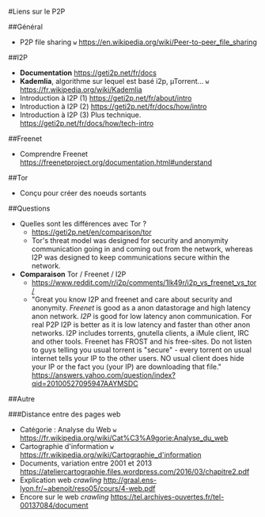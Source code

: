 #Liens sur le P2P

##Général
 * P2P file sharing `w` https://en.wikipedia.org/wiki/Peer-to-peer_file_sharing

##I2P
 * **Documentation** https://geti2p.net/fr/docs
 * **Kademlia**, algorithme sur lequel est basé i2p, µTorrent...
   `w` https://fr.wikipedia.org/wiki/Kademlia
 * Introduction à I2P (1) https://geti2p.net/fr/about/intro
 * Introduction à I2P (2) https://geti2p.net/fr/docs/how/intro
 * Introduction à I2P (3) Plus technique. https://geti2p.net/fr/docs/how/tech-intro

##Freenet
 * Comprendre Freenet https://freenetproject.org/documentation.html#understand

##Tor
 * Conçu pour créer des noeuds sortants

##Questions
 * Quelles sont les différences avec Tor ?
   * https://geti2p.net/en/comparison/tor
   * Tor's threat model was designed for security and anonymity communication going in and coming out from the network, whereas I2P was designed to keep communications secure within the network.
 * **Comparaison** Tor / Freenet / I2P
   * https://www.reddit.com/r/i2p/comments/1lk49r/i2p_vs_freenet_vs_tor/
   * "Great you know I2P and freenet and care about security and anonymity.
*Freenet* is good as a anon datastorage and high latency anon network.
*I2P* is good for low latency anon communication.
For real P2P I2P is better as it is low latency and faster than other anon networks.
I2P includes torrents, gnutella clients, a iMule client, IRC and other tools. Freenet has FROST and his free-sites.
Do not listen to guys telling you usual torrent is "secure" - every torrent on usual internet tells your IP to the other users. NO usual client does hide your IP or the fact you (your IP) are downloading that file." https://answers.yahoo.com/question/index?qid=20100527095947AAYMSDC

##Autre

###Distance entre des pages web
 * Catégorie : Analyse du Web `w` https://fr.wikipedia.org/wiki/Cat%C3%A9gorie:Analyse_du_web
 * Cartographie d'information `w` https://fr.wikipedia.org/wiki/Cartographie_d'information
 * Documents, variation entre 2001 et 2013 https://ateliercartographie.files.wordpress.com/2016/03/chapitre2.pdf
 * Explication web *crawling* http://graal.ens-lyon.fr/~abenoit/reso05/cours/4-web.pdf
 * Encore sur le web *crawling* https://tel.archives-ouvertes.fr/tel-00137084/document
